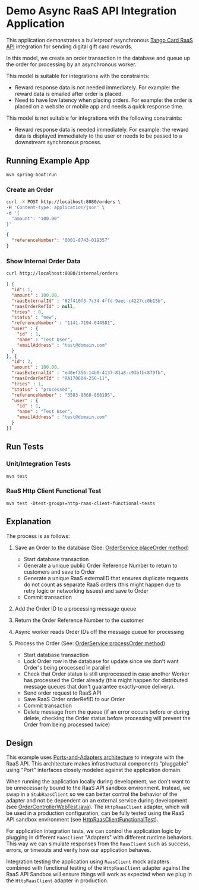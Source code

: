 # Demo Async RaaS API Integration Application

This application demonstrates a bulletproof asynchronous [Tango Card RaaS API](https://api.tangocard.com/raas/v2/) 
integration for sending digital gift card rewards.

In this model, we create an order transaction in the database and queue up the order for 
processing by an asynchronous worker. 

This model is suitable for integrations with the constraints:

- Reward response data is not needed immediately. For example: the reward data is emailed
  after order is placed.
- Need to have low latency when placing orders. For example: the order is placed on a website
  or mobile app and needs a quick response time. 
  
This model is not suitable for integrations with the following constraints:

- Reward response data is needed immediately. For example: the reward data is displayed
  immediately to the user or needs to be passed to a downstream synchronous process.
  

## Running Example App

```
mvn spring-boot:run
```

### Create an Order

```bash
curl -X POST http://localhost:8080/orders \
-H 'Content-type: application/json' \
-d '{
  "amount": "100.00"
}'
```

```json
{
  "referenceNumber": "0001-8743-019357"
}
```

### Show Internal Order Data

```bash
curl http://localhost:8080/internal/orders
```

```json
[ {
  "id": 1,
  "amount" : 100.00,
  "raasExternalId" : "62f410f3-7c34-4ffd-9aec-c4227cc0b15b",
  "raasOrderRefId" : null,
  "tries" : 0,
  "status" : "new",
  "referenceNumber" : "1141-7194-044581",
  "user" : {
    "id" : 1,
    "name" : "Test User",
    "emailAddress" : "test@domain.com"
  }
}, {
  "id": 2,
  "amount" : 100.00,
  "raasExternalId" : "ed0ef356-14b0-4137-81a8-c93bfbc879fb",
  "raasOrderRefId" : "RA170604-256-11",
  "tries" : 1,
  "status" : "processed",
  "referenceNumber" : "3583-8668-868195",
  "user" : {
    "id" : 1,
    "name" : "Test User",
    "emailAddress" : "test@domain.com"
  }
}]
```

## Run Tests

### Unit/Integration Tests

```
mvn test
```

### RaaS Http Client Functional Test

```
mvn test -Dtest-groups=http-raas-client-functional-tests
```
  
## Explanation

The process is as follows:

1. Save an Order to the database (See: [OrderService placeOrder method](https://github.com/bradyo/demo-async-raas-integration/blob/b96237fe25d9860cfef338718d632bf5ecc2fb55/src/main/java/demo/async_tangocard_integration/order/OrderService.java#L32))

    - Start database transaction
    - Generate a unique public Order Reference Number to return to customers and save to Order
    - Generate a unique RaaS externalID that ensures duplicate requests do not count as separate RaaS orders
      (this might happen due to retry logic or networking issues) and save to Order
    - Commit transaction
  
2. Add the Order ID to a processing message queue

3. Return the Order Reference Number to the customer

4. Async worker reads Order IDs off the message queue for processing

5. Process the Order (See: [OrderService processOrder method](https://github.com/bradyo/demo-async-raas-integration/blob/b96237fe25d9860cfef338718d632bf5ecc2fb55/src/main/java/demo/async_tangocard_integration/order/OrderService.java#L52))

    - Start database transaction
    - Lock Order row in the database for update since we don't want Order's being processed in parallel
    - Check that Order status is still unprocessed in case another Worker has processed the Order already
      (this might happen for distributed message queues that don't guarantee exactly-once delivery).
    - Send order request to RaaS API
    - Save RaaS Order orderRefID to our Order
    - Commit transaction
    - Delete message from the queue (if an error occurs before or during delete, checking the Order status
      before processing will prevent the Order from being processed twice)


## Design

This example uses [Ports-and-Adapters architecture](http://alistair.cockburn.us/Hexagonal+architecture) to
integrate with the RaaS API. This architecture makes infrastructural components "pluggable" using "Port" interfaces
closely modeled against the application domain. 

When running the application locally during development, we don't want to be unnecessarily bound to 
the RaaS API sandbox environment. Instead, we swap in a `StubRaasClient` so we can better control the
behavior of the adapter and not be dependent on an external service during development (see [OrderControllerWebTest.java](https://github.com/bradyo/demo-async-raas-integration/blob/master/src/test/java/demo/async_tangocard_integration/order/OrderControllerWebTest.java)). The `HttpRaasClient` 
adapter, which will be used in a production configuration, can be fully tested using the RaaS API sandbox environment (see [HttpRaasClientFunctionalTest](https://github.com/bradyo/demo-async-raas-integration/blob/master/src/test/java/demo/async_tangocard_integration/raas_client/HttpRaasClientFunctionalTest.java)).

For application integration tests, we can control the application logic by plugging in different `RaasClient` 
"Adapters" with different runtime behaviors. This way we can simulate responses from the `RaasClient`
such as success, errors, or timeouts and verify how our application behaves.

Integration testing the application using `RaasClient` mock adapters combined with functional testing 
of the `HttpRaasClient` adapter against the RaaS API Sandbox will ensure things will work as expected 
when we plug in the `HttpRaasClient` adapter in production. 

